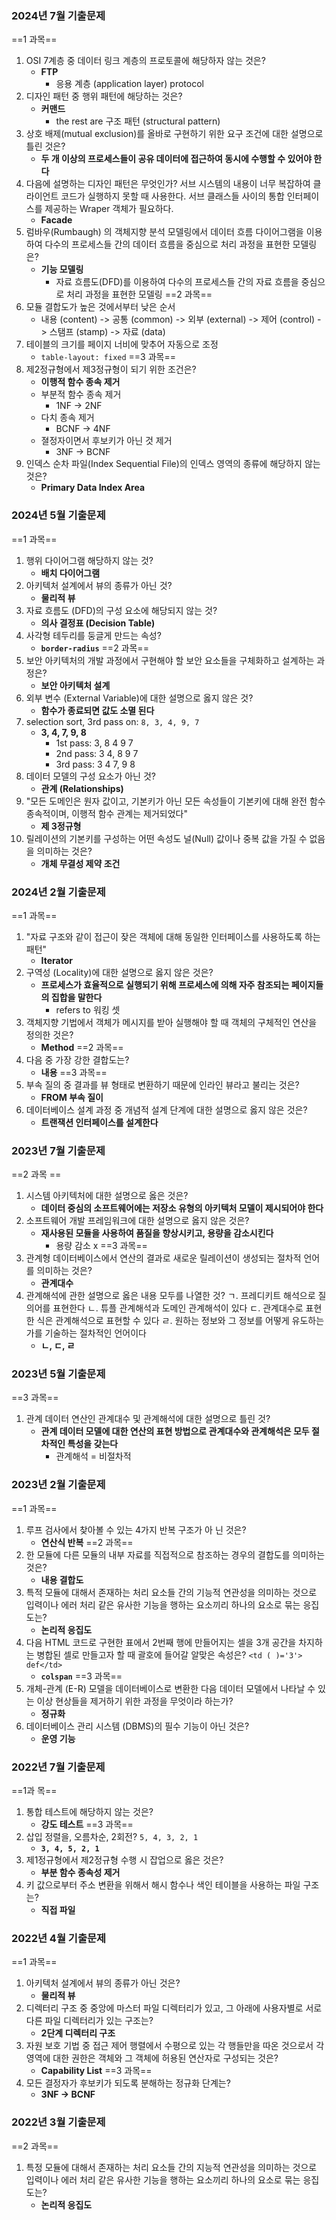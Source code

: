 ### 2024년 7월 기출문제
==1 과목==
1. OSI 7계층 중 데이터 링크 계층의 프로토콜에 해당하자 않는 것은?
	- **FTP**
		- 응용 계층 (application layer) protocol
2. 디자인 패턴 중 행위 패턴에 해당하는 것은?
	- **커맨드**
		- the rest are 구조 패턴 (structural pattern)
3. 상호 배제(mutual exclusion)를 올바로 구현하기 위한 요구 조건에 대한 설명으로 틀린 것은?
	- **두 개 이상의 프로세스들이 공유 데이터에 접근하여 동시에 수행할 수 있어야 한다**
4. 다음에 설명하는 디자인 패턴은 무엇인가?
	서브 시스템의 내용이 너무 복잡하여 클라이언트 코드가 실행하지 못할 때 사용한다.
	서브 클래스들 사이의 통합 인터페이스를 제공하는 Wraper 객체가 필요하다.
	- **Facade**
5. 럼바우(Rumbaugh) 의 객체지향 분석 모델링에서 데이터 흐름 다이어그램을 이용하여 다수의 프로세스들 간의 데이터 흐름을 중심으로 처리 과정을 표현한 모델링은?
	- **기능 모델링**
		- 자료 흐름도(DFD)를 이용하여 다수의 프로세스들 간의 자료 흐름을 중심으로 처리 과정을 표현한 모델링
==2 과목== 
1. 모듈 결합도가 높은 것에서부터 낮은 순서
	- 내용 (content) -> 공통 (common) -> 외부 (external) -> 제어 (control) -> 스탬프 (stamp)  -> 자료 (data)
2. 테이블의 크기를 페이지 너비에 맞추어 자동으로 조정
	- `table-layout: fixed`
==3 과목==
1. 제2정규형에서 제3정규형이 되기 위한 조건은?
	- **이행적 함수 종속 제거**
	- 부분적 함수 종속 제거
		- 1NF -> 2NF
	- 다치 종속 제거
		- BCNF -> 4NF
	- 졀정자이면서 후보키가 아닌 것 제거
		- 3NF -> BCNF
2. 인덱스 순차 파일(Index Sequential File)의 인덱스 영역의 종류에 해당하지 않는 것은?
	- **Primary Data Index Area**
### 2024년 5월 기출문제
==1 과목==
1. 행위 다이어그램 해당하지 않는 것?
	- **배치 다이어그램**
2. 아키텍처 설계에서 뷰의 종류가 아닌 것?
	- **물리적 뷰**
3. 자료 흐름도 (DFD)의 구성 요소에 해당되지 않는 것?
	- **의사 결정표 (Decision Table)**
4. 사각형 테두리를 둥글게 만드는 속성?
	- **`border-radius`**
==2 과목==
1. 보안 아키텍처의 개발 과정에서 구현해야 할 보안 요소들을 구체화하고 설계하는 과정은?
	- **보안 아키텍처 설계**
2. 외부 변수 (External Variable)에 대한 설명으로 옳지 않은 것?
	- **함수가 종료되면 값도 소멸 된다**
3. selection sort, 3rd pass on: `8, 3, 4, 9, 7`
	- **3, 4, 7, 9, 8**
		- 1st pass: 3, 8 4 9 7
		- 2nd pass: 3 4, 8 9 7
		- 3rd pass: 3 4 7, 9 8
4. 데이터 모델의 구성 요소가 아닌 것?
	- **관계 (Relationships)**
5. "모든 도메인은 원자 값이고, 기본키가 아닌 모든 속성들이 기본키에 대해 완전 함수 종속적이며, 이행적 함수 관계는 제거되었다"
	- **제 3정규형**
6. 릴레이션의 기본키를 구성하는 어떤 속성도 널(Null) 값이나 중복 값을 가질 수 없음을 의미하는 것은?
	- **개체 무결성 제약 조건**
### 2024년 2월 기출문제
==1 과목==
1. "자료 구조와 같이 접근이 잦은 객체에 대해 동일한 인터페이스를 사용하도록 하는 패턴"
	- **Iterator**
2. 구역성 (Locality)에 대한 설명으로 옳지 않은 것은?
	- **프로세스가 효율적으로 실행되기 위해 프로세스에 의해 자주 참조되는 페이지들의 집합을 말한다**
		- refers to 워킹 셋
3. 객체지향 기법에서 객체가 메시지를 받아 실행해야 할 때 객체의 구체적인 연산을 정의한 것은?
	- **Method**
==2 과목==
1. 다음 중 가장 강한 결합도는?
	- **내용**
==3 과목==
1. 부속 질의 중 결과를 뷰 형태로 변환하기 때문에 인라인 뷰라고 불리는 것은?
	- **FROM 부속 질이**
2. 데이터베이스 설계 과정 중 개념적 설계 단계에 대한 설명으로 옳지 않은 것은?
	- **트랜잭션 인터페이스를 설계한다**
### 2023년 7월 기출문제
==2 과목 ==
1. 시스템 아키텍처에 대한 설명으로 옳은 것은?
	- **데이터 중심의 소프트웨어에는 저장소 유형의 아키텍처 모델이 제시되어야 한다**
2. 소프트웨어 개발 프레임워크에 대한 설명으로 옳지 않은 것은?
	- **재사용된 모듈을 사용하여 품질을 향상시키고, 용량을 감소시킨다**
		- 용량 감소 x
==3 과목==
1. 관계형 데이터베이스에서 연산의 결과로 새로운 릴레이션이 생성되는 절차적 언어를 의미하는 것은?
	- **관계대수**
2. 관계해석에 관한 설명으로 옳은 내용 모두를 나열한 것?
	ㄱ. 프레디키트 해석으로 질의어를 표현한다
	ㄴ. 튜플 관계해석과 도메인 관계해석이 있다
	ㄷ. 관계대수로 표현한 식은 관계해석으로 표현할 수 있다
	ㄹ. 원하는 정보와 그 정보를 어떻게 유도하는가를 기술하는 절차적인 언어이다
	- **ㄴ, ㄷ, ㄹ**
### 2023년 5월 기출문제
==3 과목==
1. 관계 데이터 연산인 관계대수 및 관계해석에 대한 설명으로 틀린 것?
	- **관계 데이터 모델에 대한 연산의 표현 방법으로 관계대수와 관계해석은 모두 절차적인 특성을 갖는다**
		- 관계해석 = 비절차적
### 2023년 2월 기출문제
==1 과목==
1. 루프 검사에서 찾아볼 수 있는 4가지 반복 구조가 아 닌 것은?
	- **연산식 반복**
==2 과목==
1. 한 모듈에 다른 모듈의 내부 자료를 직접적으로 참조하는 경우의 결합도를 의미하는 것은?
	- **내용 결합도**
2. 특적 모듈에 대해서 존재하는 처리 요소들 간의 기능적 연관성을 의미하는 것으로 입력이나 에러 처리 같은 유사한 기능을 행하는 요소끼리 하나의 요소로 묶는 응집도는?
	- **논리적 응집도**
3. 다음 HTML 코드로 구현한 표에서 2번째 행에 만들어지는 셀을 3개 공간을 차지하는 병합된 셀로 만들고자 할 때 괄호에 들어갈 알맞은 속성은? `<td ( )='3'> def</td>`
	- **`colspan`**
==3 과목==
1. 개체-관계 (E-R) 모델을 데이터베이스로 변환한 다음 데이터 모델에서 나타날 수 있는 이상 현상들을 제거하기 위한 과정을 무엇이라 하는가?
	- **정규화**
2. 데이터베이스 관리 시스템 (DBMS)의 필수 기능이 아닌 것은?
	- **운영 기능**
### 2022년 7월 기출문제
==1과 목==
1. 통합 테스트에 해당하지 않는 것은?
	- **강도 테스트**
==3 과목==
1. 삽입 정렬을, 오름차순, 2회전? `5, 4, 3, 2, 1`
	- **`3, 4, 5, 2, 1`**
2. 제1정규형에서 제2정규형 수행 시 잡업으로 옳은 것은?
	- **부분 함수 종속성 제거**
3. 키 값으로부터 주소 변환을 위해서 해시 함수나 색인 테이블을 사용하는 파일 구조는?
	- **직접 파일**
### 2022년 4월 기출문제
==1 과목==
1. 아키텍처 설계에서 뷰의 종류가 아닌 것은?
	- **물리적 뷰**
2. 디렉터리 구조 중 중앙에 마스터 파일 디렉터리가 있고, 그 아래에 사용자별로 서로 다른 파일 디렉터리가 있는 구조는?
	- **2단계 디렉터리 구조**
3. 자원 보호 기법 중 접근 제어 행렬에서 수평으로 있는 각 행들만을 따온 것으로서 각 영역에 대한 권한은 객체와 그 객체에 허용된 연산자로 구성되는 것은?
	- **Capability List**
==3 과목==
1. 모든 결정자가 후보키가 되도록 분해하는 정규화 단계는?
	- **3NF -> BCNF**
### 2022년 3월 기출문제
==2 과목==
1. 특정 모듈에 대해서 존재하는 처리 요소들 간의 지능적 연관성을 의미하는 것으로 입력이나 에러 처리 같은 유사한 기능을 행하는 요소끼리 하나의 요소로 묶는 응집도는?
	- **논리적 응집도**